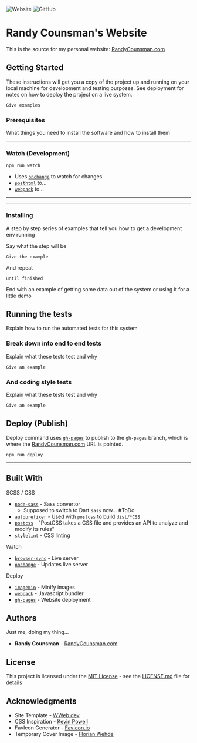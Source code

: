 ![Website](https://img.shields.io/website?url=https%3A%2F%2Fwww.randycounsman.com)
![GitHub](https://img.shields.io/github/license/boo13/website)

# Randy Counsman's Website

This is the source for my personal website: [RandyCounsman.com](https://www.randycounsman.com)


## Getting Started

These instructions will get you a copy of the project up and running on your local machine for development and testing purposes. See deployment for notes on how to deploy the project on a live system.


```shell
Give examples
```


### Prerequisites

What things you need to install the software and how to install them


***
### Watch (Development)

```shell
npm run watch 
```

- Uses [`onchange`](https://www.npmjs.com/package/onchange) to watch for changes
- [`posthtml`](https://www.npmjs.com/package/posthtml) to...
- [`webpack`](https://www.npmjs.com/package/webpack) to...
***

***


### Installing

A step by step series of examples that tell you how to get a development env running

Say what the step will be

```shell
Give the example
```

And repeat

```shell
until finished
```

End with an example of getting some data out of the system or using it for a little demo

## Running the tests

Explain how to run the automated tests for this system

### Break down into end to end tests

Explain what these tests test and why

```shell
Give an example
```

### And coding style tests

Explain what these tests test and why

```shell
Give an example
```

## Deploy (Publish)

Deploy command uses [`gh-pages`](https://www.npmjs.com/package/gh-pages) to publish to the `gh-pages` branch, which is where the [RandyCounsman.com](https://www.randycounsman.com) URL is pointed. 

```shell
npm run deploy
```

***


## Built With


SCSS / CSS

- [`node-sass`](https://www.npmjs.com/package/node-sass) - Sass convertor
  - Supposed to switch to Dart `sass` now... #ToDo
- [`autoprefixer`](https://www.npmjs.com/package/autoprefixer) - Used with `postcss` to build `dist/*CSS`
- [`postcss`](https://www.npmjs.com/package/postcss) - "PostCSS takes a CSS file and provides an API to analyze and modify its rules"
- [`stylelint`](https://www.npmjs.com/package/stylelint) - CSS linting

Watch

- [`browser-sync`](https://www.npmjs.com/package/browser-sync) - Live server
- [`onchange`](https://www.npmjs.com/package/onchange) - Updates live server

Deploy

- [`imagemin`](https://www.npmjs.com/package/imagemin) - Minify images
- [`webpack`](https://www.npmjs.com/package/webpack) - Javascript bundler
- [`gh-pages`](https://www.npmjs.com/package/gh-pages) - Website deployment


## Authors

Just me, doing my thing...

- **Randy Counsman** - [RandyCounsman.com](https://www.RandyCounsman.com)

## License

This project is licensed under the [MIT License](https://choosealicense.com/licenses/mit/) - see the [LICENSE.md](LICENSE.md) file for details


## Acknowledgments

- Site Template - [WWeb.dev](https://wweb.dev/blog/how-to-create-static-website-npm-scripts/#simplifybuild)
- CSS Inspiration - [Kevin Powell](https://www.youtube.com/channel/UCJZv4d5rbIKd4QHMPkcABCw)
- FavIcon Generator - [FavIcon.io](https://favicon.io/)
- Temporary Cover Image - [Florian Wehde](https://unsplash.com/photos/J6mySj3wntg?utm_source=unsplash&utm_medium=referral&utm_content=creditShareLink)